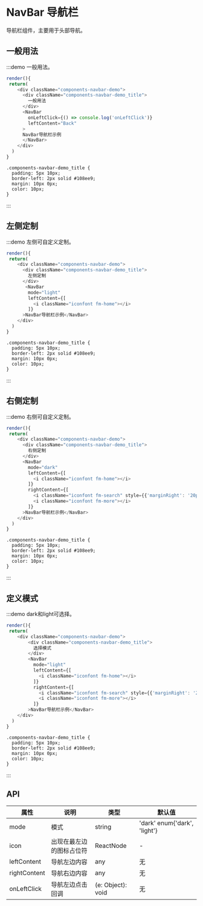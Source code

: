 # NavBar 导航栏 

导航栏组件，主要用于头部导航。

## 一般用法

:::demo 一般用法。
```js
render(){
 return(
    <div className="components-navbar-demo">
      <div className="components-navbar-demo_title">
        一般用法
      </div>
      <NavBar
        onLeftClick={() => console.log('onLeftClick')}
        leftContent="Back"
      >
      NavBar导航栏示例
      </NavBar>
    </div>
  )
}
```

```less
.components-navbar-demo_title {
  padding: 5px 10px;
  border-left: 2px solid #108ee9;
  margin: 10px 0px;
  color: 10px;
}
```

:::


## 左侧定制

:::demo 左侧可自定义定制。
```js
render(){
 return(
    <div className="components-navbar-demo">
      <div className="components-navbar-demo_title">
        左侧定制
      </div>
       <NavBar
        mode="light"
        leftContent={[
          <i className="iconfont fm-home"></i>
        ]}
      >NavBar导航栏示例</NavBar> 
    </div>
  )
}
```

```less
.components-navbar-demo_title {
  padding: 5px 10px;
  border-left: 2px solid #108ee9;
  margin: 10px 0px;
  color: 10px;
}
```
:::


## 右侧定制

:::demo 右侧可自定义定制。
```js
render(){
 return(
    <div className="components-navbar-demo">
      <div className="components-navbar-demo_title">
        右侧定制
      </div>
      <NavBar
        mode="dark"
        leftContent={[
          <i className="iconfont fm-home"></i>
        ]}
        rightContent={[
          <i className="iconfont fm-search" style={{'marginRight': '20px'}}></i>,
          <i className="iconfont fm-more"></i>
        ]}
      >NavBar导航栏示例</NavBar>
    </div>
  )
}
```

```less
.components-navbar-demo_title {
  padding: 5px 10px;
  border-left: 2px solid #108ee9;
  margin: 10px 0px;
  color: 10px;
}
```

:::


## 定义模式

:::demo dark和light可选择。
```js
render(){
 return(
    <div className="components-navbar-demo">
        <div className="components-navbar-demo_title">
          选择模式
        </div>
        <NavBar
          mode="light"
          leftContent={[
            <i className="iconfont fm-home"></i>
          ]}
          rightContent={[
            <i className="iconfont fm-search" style={{'marginRight': '20px'}}></i>,
            <i className="iconfont fm-more"></i>
          ]}
        >NavBar导航栏示例</NavBar>
    </div>
  )
}
```

```less
.components-navbar-demo_title {
  padding: 5px 10px;
  border-left: 2px solid #108ee9;
  margin: 10px 0px;
  color: 10px;
}
```

:::


## API

| 属性 | 说明         | 类型                                            | 默认值    |
|----|-----|------|------
| mode   | 模式   | string |  'dark' enum{'dark', 'light'} |
| icon   | 出现在最左边的图标占位符  | ReactNode |  - |
| leftContent   | 导航左边内容      | any |    无  |
| rightContent   | 导航右边内容      | any |    无  |
| onLeftClick   | 导航左边点击回调      | (e: Object): void |    无  |